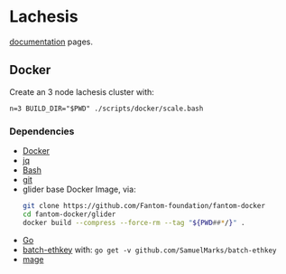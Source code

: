 # Lachesis

[documentation](http://docs.fantom.foundation) pages.


## Docker

Create an 3 node lachesis cluster with:

    n=3 BUILD_DIR="$PWD" ./scripts/docker/scale.bash

### Dependencies

  - [Docker](https://www.docker.com/get-started)
  - [jq](https://stedolan.github.io/jq)
  - [Bash](https://www.gnu.org/software/bash)
  - [git](https://git-scm.com)
  - glider base Docker Image, via:
    ```bash
    git clone https://github.com/Fantom-foundation/fantom-docker
    cd fantom-docker/glider
    docker build --compress --force-rm --tag "${PWD##*/}" .
    ```
  - [Go](https://golang.org)
  - [batch-ethkey](https://github.com/SamuelMarks/batch-ethkey) with: `go get -v github.com/SamuelMarks/batch-ethkey`
  - [mage](github.com/magefile/mage)
